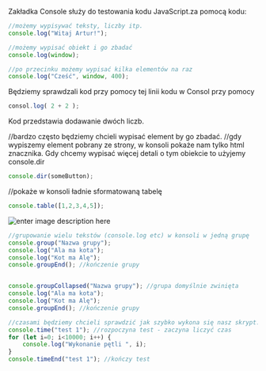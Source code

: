 Zakładka Console służy do testowania kodu JavaScript.za pomocą kodu:
```js
//możemy wypisywać teksty, liczby itp.
console.log("Witaj Artur!");

//możemy wypisać obiekt i go zbadać
console.log(window);

//po przecinku możemy wypisać kilka elementów na raz
console.log("Cześć", window, 400);
```
Będziemy sprawdzali kod przy pomocy tej linii kodu w Consol przy pomocy 
```js
consol.log( 2 + 2 );
```
Kod przedstawia dodawanie dwóch liczb.

//bardzo często będziemy chcieli wypisać element by go zbadać.
//gdy wypiszemy element pobrany ze strony, w konsoli pokaże nam tylko html znacznika. Gdy chcemy wypisać więcej detali o tym obiekcie to użyjemy console.dir
```js
console.dir(someButton);
```
//pokaże w konsoli ładnie sformatowaną tabelę
```js
console.table([1,2,3,4,5]);
```
![enter image description here](https://cdn.discordapp.com/attachments/690263400617738336/922606809083166831/unknown.png)

```js
//grupowanie wielu tekstów (console.log etc) w konsoli w jedną grupę
console.group("Nazwa grupy");
console.log("Ala ma kota");
console.log("Kot ma Alę");
console.groupEnd(); //kończenie grupy


console.groupCollapsed("Nazwa grupy"); //grupa domyślnie zwinięta
console.log("Ala ma kota");
console.log("Kot ma Alę");
console.groupEnd(); //kończenie grupy
```
```js
//czasami będziemy chcieli sprawdzić jak szybko wykona się nasz skrypt...
console.time("test 1"); //rozpoczyna test - zaczyna liczyć czas
for (let i=0; i<10000; i++) {
    console.log("Wykonanie pętli ", i);
}
console.timeEnd("test 1"); //kończy test
```